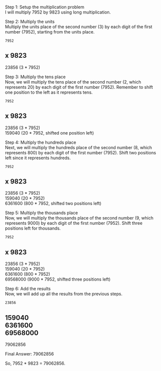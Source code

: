 Step 1: Setup the multiplication problem  
I will multiply 7952 by 9823 using long multiplication.  
   
Step 2: Multiply the units  
Multiply the units place of the second number (3) by each digit of the first number (7952), starting from the units place.  
  
    7952  
  x  9823  
-----------  
   23856  (3 * 7952)  
   
Step 3: Multiply the tens place  
Now, we will multiply the tens place of the second number (2, which represents 20) by each digit of the first number (7952). Remember to shift one position to the left as it represents tens.  
  
    7952  
  x 9823  
-----------  
   23856  (3 * 7952)  
  159040  (20 * 7952, shifted one position left)  
   
Step 4: Multiply the hundreds place  
Next, we will multiply the hundreds place of the second number (8, which represents 800) by each digit of the first number (7952). Shift two positions left since it represents hundreds.  
  
    7952  
  x 9823  
-----------  
   23856  (3 * 7952)  
  159040  (20 * 7952)  
 6361600  (800 * 7952, shifted two positions left)  
   
Step 5: Multiply the thousands place  
Now, we will multiply the thousands place of the second number (9, which represents 9000) by each digit of the first number (7952). Shift three positions left for thousands.  
  
    7952  
  x 9823  
-----------  
   23856  (3 * 7952)  
  159040  (20 * 7952)  
 6361600  (800 * 7952)  
69568000  (9000 * 7952, shifted three positions left)  
   
Step 6: Add the results  
Now, we will add up all the results from the previous steps.  
  
    23856  
  159040  
 6361600  
69568000  
-----------  
79062856  
   
Final Answer: 79062856  
   
So, 7952 * 9823 = 79062856.